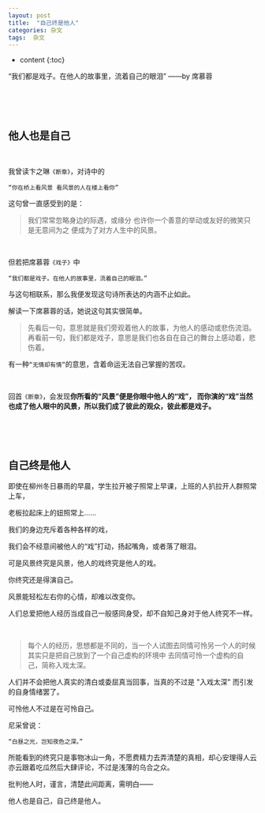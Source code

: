 ```yaml
---
layout: post
title:  "自己终是他人"
categories: 杂文
tags:  杂文 
---
```



* content
{:toc}

“我们都是戏子。在他人的故事里，流着自己的眼泪”
——by 席慕蓉







<br/> 
<br/> 
<br/> 


## 他人也是自己

<br/> 

我曾读卞之琳`《断章》`，对诗中的

`“你在桥上看风景 看风景的人在楼上看你”`

这句曾一直感受到的是：

>我们常常忽略身边的际遇，或缘分
也许你一个善意的举动或友好的微笑只是无意间为之
便成为了对方人生中的风景。

<br/> 

但若把席慕蓉`《戏子》`中

`“我们都是戏子。在他人的故事里，流着自己的眼泪。”`

与这句相联系，那么我便发现这句诗所表达的内涵不止如此。

解读一下席慕蓉的话，她说这句其实很简单。

>先看后一句，意思就是我们旁观着他人的故事，为他人的感动或悲伤流泪。
再看前一句，我们都是戏子，意思是我们也各自在自己的舞台上感动着，悲伤着。

有一种`“无情却有情”`的意思，含着命运无法自己掌握的苦叹。

<br/> 

回首`《断章》`，会发现**你所看的“风景”便是你眼中他人的“戏”，
而你演的“戏”当然也成了他人眼中的风景，所以我们成了彼此的观众，彼此都是戏子。**

<br/> 
<br/> 
<br/> 

## 自己终是他人

即使在柳州冬日暴雨的早晨，学生拉开被子照常上早课，上班的人扒拉开人群照常上车，

老板拉起床上的妞照常上......

我们的身边充斥着各种各样的戏，

我们会不经意间被他人的“戏”打动，扬起嘴角，或者落了眼泪。

可是风景终究是风景，他人的戏终究是他人的戏。

你终究还是得演自己。

风景能轻松左右你的心情，却难以改变你。

人们总爱把他人经历当成自己一般感同身受，却不自知己身对于他人终究不一样。

<br/> 

>每个人的经历，思想都是不同的，当一个人试图去同情可怜另一个人的时候
其实只是把自己放到了一个自己虚构的环境中
去同情可怜一个虚构的自己，简称入戏太深。

人们并不会把他人真实的清白或委屈真当回事，当真的不过是 "入戏太深" 而引发的自身情绪罢了。

可怜他人不过是在可怜自己。
<br/> 

尼采曾说：

`“白昼之光，岂知夜色之深。”`

所能看到的终究只是事物冰山一角，不愿费精力去弄清楚的真相，却心安理得人云亦云跟着吃瓜然后大肆评论，不过是浅薄的乌合之众。

批判他人时，谨言，清楚此间距离，需明白——

他人也是自己，自己终是他人。
